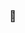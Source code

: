 

### 🔭


<!--
**revire/revire** is a ✨ _special_ ✨ repository because its `README.md` (this file) appears on your GitHub profile.
-->


